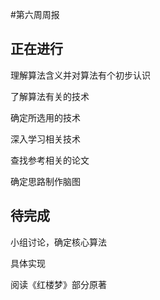 #第六周周报

## 正在进行

理解算法含义并对算法有个初步认识

了解算法有关的技术

确定所选用的技术

深入学习相关技术

查找参考相关的论文

确定思路制作脑图

## 待完成

小组讨论，确定核心算法

具体实现

阅读《红楼梦》部分原著   
